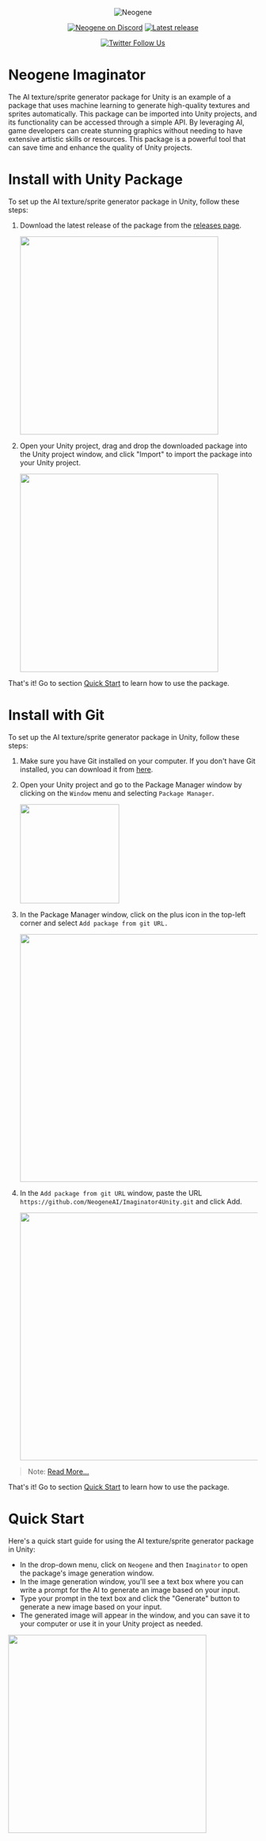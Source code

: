 <p align="center">
    <img src="Documentation~/images/header.png" alt="Neogene">
</p>

<p align="center">
    <a href="https://discord.neogene.ai">
        <img src="https://img.shields.io/discord/599321316377624601.svg?logo=discord&logoColor=FFFFFF&label=Discord&labelColor=6A7EC2&color=7389D8" alt="Neogene on Discord"></a>
    <a href="https://github.com/NeogeneAI/Imaginator4Unity/releases">
        <img src="https://img.shields.io/github/v/release/NeogeneAI/Imaginator4Unity" alt="Latest release"></a>
</p>

<p align="center">
    <a href="https://twitter.com/intent/follow?original_referer=https%3A%2F%2Fgithub.com%2Fsschmid%2FEntitas&screen_name=NeogeneAI&tw_p=followbutton">
        <img src="https://img.shields.io/twitter/follow/NeogeneAI" alt="Twitter Follow Us"></a>
</p>


# Neogene Imaginator
The AI texture/sprite generator package for Unity is an example of a package that uses machine learning to generate high-quality textures and sprites automatically. This package can be imported into Unity projects, and its functionality can be accessed through a simple API. By leveraging AI, game developers can create stunning graphics without needing to have extensive artistic skills or resources. This package is a powerful tool that can save time and enhance the quality of Unity projects.

# Install with Unity Package
To set up the AI texture/sprite generator package in Unity, follow these steps:

1. Download the latest release of the package from the [releases page](https://github.com/NeogeneAI/Imaginator4Unity/releases).

   <img src="Documentation~/images/download-unity-package.png" width=400>

2. Open your Unity project, drag and drop the downloaded package into the Unity project window, and click "Import" to import the package into your Unity project.

   <img src="Documentation~/images/import-unity-package.png" width=400>

That's it! Go to section [Quick Start](#quick-start) to learn how to use the package.

# Install with Git
To set up the AI texture/sprite generator package in Unity, follow these steps:

1. Make sure you have Git installed on your computer. If you don't have Git installed, you can download it from [here](https://git-scm.com/downloads).

2. Open your Unity project and go to the Package Manager window by clicking on the `Window` menu and selecting `Package Manager`.

   <img src="Documentation~/images/menu-item-upm.png" width=200>

3. In the Package Manager window, click on the plus icon in the top-left corner and select `Add package from git URL.`

   <img src="Documentation~/images/upm-git.png" width=500>

4. In the `Add package from git URL` window, paste the URL `https://github.com/NeogeneAI/Imaginator4Unity.git` and click Add.

   <img src="Documentation~/images/upm-git-url.png" width=500>

> Note: [Read More...](https://docs.unity3d.com/Manual/upm-ui-git.html)

That's it! Go to section [Quick Start](#quick-start) to learn how to use the package.


# Quick Start
Here's a quick start guide for using the AI texture/sprite generator package in Unity:
- In the drop-down menu, click on `Neogene` and then `Imaginator` to open the package's image generation window.
- In the image generation window, you'll see a text box where you can write a prompt for the AI to generate an image based on your input.
- Type your prompt in the text box and click the "Generate" button to generate a new image based on your input.
- The generated image will appear in the window, and you can save it to your computer or use it in your Unity project as needed.

<img src="Documentation~/images/window.png" width=400>
